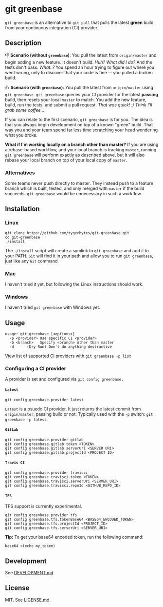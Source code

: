 # git greenbase
`git greenbase` is an alternative to `git pull` that pulls the latest **green** build from your continuous integration (CI) provider.

## Description
👎 **Scenario (without `greenbase`)**: You pull the latest from `origin/master` and begin adding a new feature. It doesn't build. *Huh? What did I do?* And the tests don't pass. *What..?* You spend an hour trying to figure out where you went wrong, only to discover that your code is fine -- you pulled a broken build.

👍 **Scenario (with `greenbase`)**: You pull the latest from `origin/master` using `git greenbase`. `git greenbase` queries your CI provider for the latest **passing** build, then resets your local `master` to match. You add the new feature, build, run the tests, and submit a pull request. *That was quick! :) Think I'll grab some coffee...*

If you can relate to the first scenario, `git greenbase` is for you. The idea is that you always begin development on top of a known "green" build. That way you and your team spend far less time scratching your head wondering what you broke.

**What if I'm working locally on a branch other than master?** 
If you are using a rebase-based workflow, and your local branch is tracking `master`, running `git greenbase` will perform exactly as described above, but it will also rebase your local branch on top of your local copy of `master`. 

### Alternatives
Some teams never push directly to master. They instead push to a feature branch which is built, tested, and only merged with `master` if the build succeeds. `git greenbase` would be unnecessary in such a workflow.

## Installation
### Linux
    git clone https://github.com/tygerbytes/git-greenbase.git
    cd git-greenbase
    ./install

The `./install` script will create a symlink to `git-greenbase` and add it to your PATH. `Git` will find it in your path and allow you to run `git greenbase`, just like any `Git` command.

### Mac
I haven't tried it yet, but following the Linux instructions should work.

### Windows
I haven't tried `git greenbase` with Windows yet.

## Usage
    usage: git greenbase [<options>]
      -p <provider> Use specific CI <provider>
      -b <branch>   Specify <branch> other than master
      -d      (Dry Run) Don't do anything destructive

View list of supported CI providers with `git greenbase -p list`

### Configuring a CI provider
A provider is set and configured via `git config greenbase.`

#### `Latest`
    git config greenbase.provider latest
    
`Latest` is a psuedo CI provider. It just returns the latest commit from `origin/master`, passing build or not. Typically used with the `-p` switch: `git greenbase -p latest`.

#### `GitLab`
    git config greenbase.provider gitlab
    git config greenbase.gitlab.token <TOKEN>
    git config greenbase.gitlab.serverUri <SERVER URI>
    git config greenbase.gitlab.projectId <PROJECT ID>

#### `Travis CI`
    git config greenbase.provider travisci
    git config greenbase.travisci.token <TOKEN>
    git config greenbase.travisci.serverUri <SERVER_URI>
    git config greenbase.travisci.repoId <GITHUB_REPO_ID>
    
#### `TFS`
TFS support is currently experimental.

    git config greenbase.provider tfs
    git config greenbase.tfs.tokenBase64 <BASE64_ENCODED_TOKEN>
    git config greenbase.tfs.projectId <PROJECT_ID>
    git config greenbase.tfs.serverUri <SERVER_URI>

**Tip:** To get your base64 encoded token, run the following command:

    base64 <(echo my_token)

## Development
See [DEVELOPMENT.md](DEVELOPMENT.md).

## License
MIT. See [LICENSE.md](LICENSE.md).
